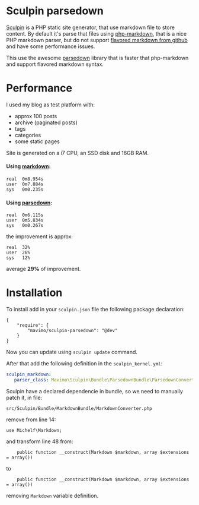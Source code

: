 # Sculpin parsedown

[Sculpin](http://sculpin.io) is a PHP static site generator, that use markdown file to store content. By default it's parse that files using [php-markdown](https://github.com/michelf/php-markdown), that is a nice PHP markdown parser, but do not support [flavored markdown from github](http://github.github.com/github-flavored-markdown/) and have some performance issues.

This use the awesome [parsedown](http://parsedown.org) library that is faster that php-markdown and support flavored markdown syntax.

# Performance

I used my blog as test platform with:
 * approx 100 posts
 * archive (paginated posts)
 * tags
 * categories
 * some static pages

Site is generated on a i7 CPU, an SSD disk and 16GB RAM.

#### Using [markdown](https://github.com/michelf/php-markdown):
~~~
real  0m8.954s
user  0m7.884s
sys   0m0.235s
~~~

#### Using [parsedown](http://parsedown.org):
~~~
real  0m6.115s
user  0m5.834s
sys   0m0.267s
~~~

the improvement is approx:
~~~
real  32%
user  26%
sys   12%
~~~

average **29%** of improvement.

# Installation

To install add in your ```sculpin.json``` file the following package declaration:

~~~
{
    "require": {
        "mavimo/sculpin-parsedown": "@dev"
    }
}
~~~

Now you can update using ```sculpin update``` command.

After that add the following definition in the ```sculpin_kernel.yml```:

~~~yaml
sculpin_markdown:
   parser_class: Mavimo\Sculpin\Bundle\ParsedownBundle\ParsedownConverter
~~~

Sculpin have a declared dependencie in bundle, so we need to manually patch it, in file:

~~~
src/Sculpin/Bundle/MarkdownBundle/MarkdownConverter.php
~~~

remove from line 14:

~~~
use Michelf\Markdown;
~~~

and transform line 48 from:

~~~
    public function __construct(Markdown $markdown, array $extensions = array())
~~~

to

~~~
    public function __construct(Markdown $markdown, array $extensions = array())
~~~
removing ```Markdown``` variable definition.
